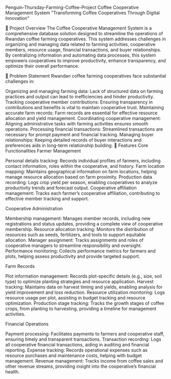 Penguin-Thursday-Farming-Coffee-Project
Coffee Cooperative Management System
"Transforming Coffee Cooperatives Through Digital Innovation"

📝 Project Overview
The Coffee Cooperative Management System is a comprehensive database solution designed to streamline the operations of Rwandan coffee farming cooperatives. This system addresses challenges in organizing and managing data related to farming activities, cooperative members, resource usage, financial transactions, and buyer relationships. By centralizing information and automating data processes, this system empowers cooperatives to improve productivity, enhance transparency, and optimize their overall performance.

🎯 Problem Statement
Rwandan coffee farming cooperatives face substantial challenges in:

Organizing and managing farming data: Lack of structured data on farming practices and output can lead to inefficiencies and hinder productivity.
Tracking cooperative member contributions: Ensuring transparency in contributions and benefits is vital to maintain cooperative trust.
Maintaining accurate farm records: Farm records are essential for effective resource allocation and yield management.
Coordinating cooperative management: Aligning administrative tasks with farming activities ensures smooth operations.
Processing financial transactions: Streamlined transactions are necessary for prompt payment and financial tracking.
Managing buyer relationships: Keeping detailed records of buyer interactions and preferences aids in long-term relationship building.
🎁 Features
Core Functionalities
Farmer Management

Personal details tracking: Records individual profiles of farmers, including contact information, roles within the cooperative, and history.
Farm location mapping: Maintains geographical information on farm locations, helping manage resource allocation based on farm proximity.
Production data recording: Logs crop yield per season, enabling cooperatives to analyze productivity trends and forecast output.
Cooperative affiliation management: Tracks each farmer’s cooperative affiliation, contributing to effective member tracking and support.

Cooperative Administration

Membership management: Manages member records, including new registrations and status updates, providing a complete view of cooperative membership.
Resource allocation tracking: Monitors the distribution of resources such as seeds, fertilizers, and tools to support equitable allocation.
Manager assignment: Tracks assignments and roles of cooperative managers to streamline responsibility and oversight.
Performance monitoring: Collects performance metrics for farmers and plots, helping assess productivity and provide targeted support.

Farm Records

Plot information management: Records plot-specific details (e.g., size, soil type) to optimize planting strategies and resource application.
Harvest tracking: Maintains data on harvest timing and yields, enabling analysis for yield improvement and loss reduction.
Resource utilization monitoring: Logs resource usage per plot, assisting in budget tracking and resource optimization.
Production stage tracking: Tracks the growth stages of coffee crops, from planting to harvesting, providing a timeline for management activities.

Financial Operations

Payment processing: Facilitates payments to farmers and cooperative staff, ensuring timely and transparent transactions.
Transaction recording: Logs all cooperative financial transactions, aiding in auditing and financial reporting.
Expense tracking: Records operational expenses such as resource purchases and maintenance costs, helping with budget management.
Revenue management: Tracks income from coffee sales and other revenue streams, providing insight into the cooperative’s financial health.
